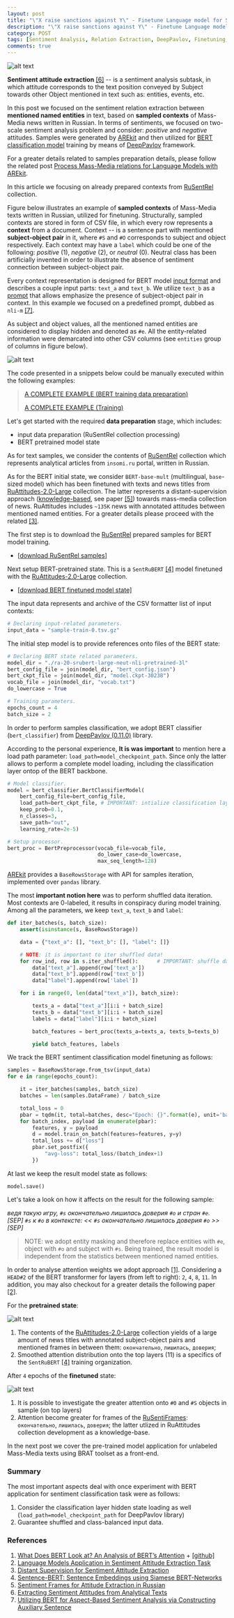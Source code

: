 ```yaml
---
layout: post
title: "\"X raise sanctions against Y\" - Finetune Language model for Sentiment Relation Extraction task [part 1/2]"
description: "\"X raise sanctions against Y\" - Finetune Language model for Sentiment Relation Extraction task [part 1/2]"
category: POST
tags: [Sentiment Analysis, Relation Extraction, DeepPavlov, Finetuning, Language Models, BERT, AREkit]
comments: true
---
```


![alt text]({{site.url}}/img/arekit_deepPavlov-finetune.png)

**Sentiment attitude extraction** [[6]](#references) -- is a sentiment analysis subtask, in which attitude corresponds 
to the text position conveyed by Subject towards other Object mentioned in text such as: 
entities, events, etc. 

In this post we focused on the sentiment relation extraction between **mentioned named entities** in text, based on
**sampled contexts** of Mass-Media news written in Russian.
In terms of sentiments, we focused on two-scale sentiment analysis problem and consider: *positive* and *negative* attitudes.
Samples were generated by 
[AREkit](https://github.com/nicolay-r/AREkit)
and then utilized for [BERT classification model](https://arxiv.org/pdf/1810.04805.pdf) training
by means of [DeepPavlov](https://deeppavlov.ai/) framework. 

<!--more-->

For a greater details related to samples preparation details, 
please follow the related post 
[Process Mass-Media relations for Language Models with AREkit](https://nicolay-r.github.io/blog/articles/2022-05/process-mass-media-relations-with-arekit).

In this article we focusing on already prepared contexts from [RuSentRel](https://github.com/nicolay-r/RuSentRel) collection.

Figure below illustrates an example of **sampled contexts** of Mass-Media texts written in Russian, utilized for finetuning.
Structurally, sampled contexts are stored in form of CSV file, in which every row represents a **context** from a document. 
Context -- is a sentence part with mentioned **subject-object pair** in it, where `#S` and `#O` corresponds to subject and object respectively.
Each context may have a `label` which could be one of the following: *positive* (1), *negative* (2), or *neutral* (0).
Neutral class has been artificially invented in order to illustrate the absence of sentiment connection between 
subject-object pair.

Every context representation is designed for BERT model [input format](https://arxiv.org/pdf/1810.04805.pdf) and describes a couple input parts: `text_a` and `text_b`.
We utilize `text_b` as a [prompt](https://github.com/nicolay-r/awesome-sentiment-attitude-extraction#prompts-and-knowledge-examination)
that allows emphasize the presence of subject-object pair in context. 
In this example we focused on a predefined prompt, dubbed as `nli-m` [[7]](#references).

As subject and object values, all the mentioned named entities are considered to display hidden and denoted as `#e`.
All the entity-related information were demarcated into other CSV columns (see `entities` group of columns in figure below).

![alt text](https://github.com/nicolay-r/ARElight/blob/main/docs/samples-bert.png/?raw=true)

The code presented in a snippets below could be manually executed within the following examples:
> [A COMPLETE EXAMPLE (BERT training data preparation)](https://github.com/nicolay-r/ARElight/tree/0.22.0/examples/serialize_rusentrel_for_bert.py)
>
> [A COMPLETE EXAMPLE (Training)](https://github.com/nicolay-r/ARElight/tree/0.22.0/examples/train_bert.py)

Let's get started with the required **data preparation** stage, which includes:
* input data preparation (RuSentRel collection processing)
* BERT pretrained model state

As for text samples, we consider the contents of [RuSentRel](https://github.com/nicolay-r/RuSentRel) collection which represents 
analytical articles from `insomi.ru` portal, written in Russian.

As for the BERT initial state, we consider `BERT-base-mult` (multilingual, `base`-sized model) which 
has been finetuned with texts and news titles from [RuAttitudes-2.0-Large](https://github.com/nicolay-r/RuAttitudes) collection.
The latter represents a distant-supervision approach ([knowledge-based](https://github.com/nicolay-r/RuSentiFrames), see paper [[5]](#references)) 
towards mass-media collection of news. 
RuAttitudes includes `~135K` news with annotated attitudes between mentioned named entities.
For a greater details please proceed with the related [[3]](#references).

The first step is to download the [RuSentRel](https://github.com/nicolay-r/RuSentRel) prepared samples for BERT model training.
* [[download RuSentRel samples]](https://www.dropbox.com/s/iltg28qth6qjuhv/sample-train-0.tsv.gz?dl=1)

Next setup BERT-pretrained state.
This is a `SentRuBERT` [[4]](#references) model finetuned with the [RuAttitudes-2.0-Large](https://github.com/nicolay-r/RuAttitudes) collection.
* [[download BERT finetuned model state]](https://www.dropbox.com/s/g73osmwyrqtr2at/ra-20-srubert-large-neut-nli-pretrained-3l-finetuned.tar.gz?dl=1)

The input data represents and archive of the CSV formatter list of input contexts:
```python
# Declaring input-related parameters.
input_data = "sample-train-0.tsv.gz"
```

The initial step model is to provide references onto files of the BERT state:

```python
# Declaring BERT state related parameters. 
model_dir = "./ra-20-srubert-large-neut-nli-pretrained-3l"
bert_config_file = join(model_dir, "bert_config.json")
bert_ckpt_file = join(model_dir, "model.ckpt-30238")
vocab_file = join(model_dir, "vocab.txt")
do_lowercase = True

# Training parameters.
epochs_count = 4
batch_size = 2 
```

In order to perform samples classification, we adopt BERT classifier (`bert_classifier`) from [DeepPavlov (0.11.0)](https://deeppavlov.ai/) library.

According to the personal experience, **It is was important** to mention here a load path parameter: `load_path=model_checkpoint_path`.
Since only the latter allows to perform a complete model loading, including the classification layer ontop of the BERT backbone.

```python
# Model classifier.
model = bert_classifier.BertClassifierModel(
    bert_config_file=bert_config_file,
    load_path=bert_ckpt_file, # IMPORTANT: intialize classification layer!
    keep_prob=0.1,
    n_classes=3,
    save_path="out",
    learning_rate=2e-5)

# Setup processor.
bert_proc = BertPreprocessor(vocab_file=vocab_file, 
                             do_lower_case=do_lowercase, 
                             max_seq_length=128)
```

[AREkit](https://github.com/nicolay-r/AREkit/tree/0.22.0-rc) provides a `BaseRowsStorage` with API for samples iteration, implemented over `pandas` library.

The most **important notion here** was to perform shuffled data iteration. 
Most contexts are 0-labeled, it results in conspiracy during model training.
Among all the parameters, we keep `text_a`, `text_b` and `label`:

```python
def iter_batches(s, batch_size):
    assert(isinstance(s, BaseRowsStorage))

    data = {"text_a": [], "text_b": [], "label": []}

    # NOTE: it is important to iter shuffled data!
    for row_ind, row in s.iter_shuffled():      # IMPORTANT: shuffle data!
        data["text_a"].append(row['text_a'])
        data["text_b"].append(row['text_b'])
        data["label"].append(row['label'])

    for i in range(0, len(data["text_a"]), batch_size):

        texts_a = data["text_a"][i:i + batch_size]
        texts_b = data["text_b"][i:i + batch_size]
        labels = data["label"][i:i + batch_size]

        batch_features = bert_proc(texts_a=texts_a, texts_b=texts_b)

        yield batch_features, labels
```

We track the BERT sentiment classification model finetuning as follows:

```python
samples = BaseRowsStorage.from_tsv(input_data)
for e in range(epochs_count):

    it = iter_batches(samples, batch_size)
    batches = len(samples.DataFrame) / batch_size

    total_loss = 0
    pbar = tqdm(it, total=batches, desc="Epoch: {}".format(e), unit='batches')
    for batch_index, payload in enumerate(pbar):
        features, y = payload
        d = model.train_on_batch(features=features, y=y)
        total_loss += d["loss"]
        pbar.set_postfix({
            "avg-loss": total_loss/(batch_index+1)
        })
```

At last we keep the result model state as follows:
```pytnon
model.save()
```

Let's take a look on how it affects on the result for the following sample:

*ведя такую игру, `#s` окончательно лишилась доверия `#о` и стран `#e`. [SEP] `#s` к `#o` в контексте: << `#s` окончательно лишилась доверия `#o` >> [SEP]*

> NOTE: we adopt entity masking and therefore replace entities with `#e`, object with `#o` and subject with `#s`.
> Being trained, the result model is independent from the statistics between mentioned named entities.

In order to analyse attention weights we adopt approach [[1]](#references).
Considering a `HEAD#2` of the BERT transformer for layers (from left to right): `2`, `4`, `8`, `11`.
In addition, you may also checkout for a greater details the following paper [[2]](#references).

For the **pretrained state**:

![alt text]({{site.url}}/img/example_bert_2-4-8-11-head2-m2-pretrained.png)

1. The contents of the [RuAttitudes-2.0-Large](https://github.com/nicolay-r/RuAttitudes) collection 
 yields of a large amount of news titles with annotated subject-object pairs and
 mentioned frames in between them: `окончательно`, `лишилась`, `доверия`;
2. Smoothed attention distribution onto the top layers (11) is a specifics of the `SentRuBERT` [[4]](#references) training organization.

After `4` epochs of the **finetuned** state:

![alt text]({{site.url}}/img/example_bert_2-4-8-11-head2-m2-finetuned.png)

1. It is possible to investigate the greater attention onto `#0` and `#S` objects in sample
 (on top layers)
2. Attention become greater for frames of the 
[RuSentiFrames](https://github.com/nicolay-r/RuSentiFrames): `окончательно`, `лишилась`, `доверия`; 
the latter utlized in RuAttitudes collection development as a knowledge-base.

In the next post we cover the pre-trained model application for unlabeled Mass-Media texts 
using BRAT toolset as a front-end.

### Summary
The most important aspects deal with once experiment with BERT 
application for sentiment classification task were as follows:
1. Consider the classification layer hidden state loading as well 
(`load_path=model_checkpoint_path` for DeepPavlov library)
2. Guarantee shuffled and class-balanced input data.

### References

1. [What Does BERT Look at? An Analysis of BERT’s Attention](https://aclanthology.org/W19-4828.pdf) + [[github]](https://github.com/clarkkev/attention-analysis)
2. [Language Models Application in Sentiment
Attitude Extraction Task](https://nicolay-r.github.io/website/data/rusnachenko2021language.pdf)
3. [Distant Supervision for Sentiment Attitude Extraction](https://aclanthology.org/R19-1118.pdf)
4. [Sentence-BERT: Sentence Embeddings using Siamese BERT-Networks](https://arxiv.org/abs/1908.10084)
5. [Sentiment Frames for Attitude Extraction in Russian](https://arxiv.org/pdf/2006.10973.pdf)
6. [Extracting Sentiment Attitudes from Analytical Texts](https://arxiv.org/pdf/1808.08932.pdf)
7. [Utilizing BERT for Aspect-Based Sentiment Analysis via Constructing Auxiliary Sentence](https://arxiv.org/pdf/1903.09588.pdf)